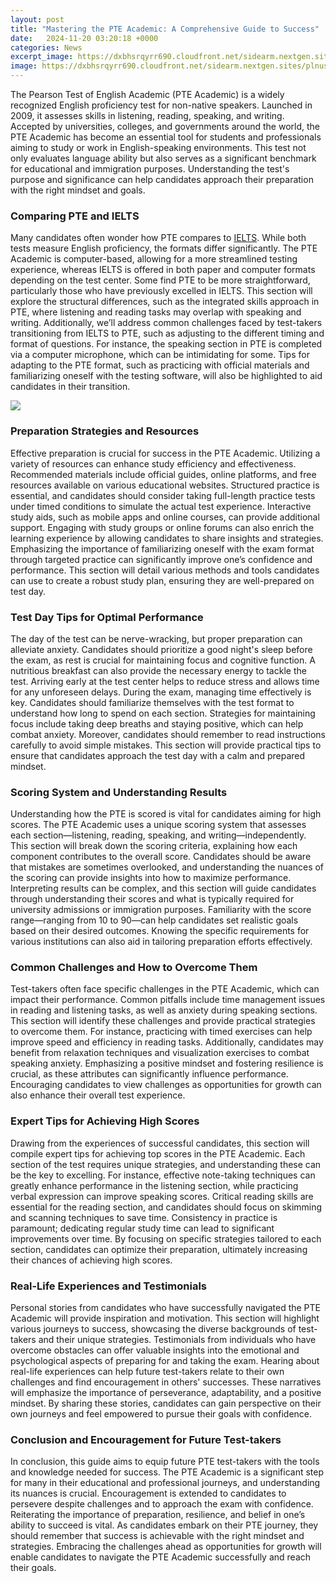 ```yaml
---
layout: post
title: "Mastering the PTE Academic: A Comprehensive Guide to Success"
date:   2024-11-20 03:20:18 +0000
categories: News
excerpt_image: https://dxbhsrqyrr690.cloudfront.net/sidearm.nextgen.sites/plnusealions.com/images/responsive_2023/default_image.png
image: https://dxbhsrqyrr690.cloudfront.net/sidearm.nextgen.sites/plnusealions.com/images/responsive_2023/default_image.png
---
```


The Pearson Test of English Academic (PTE Academic) is a widely recognized English proficiency test for non-native speakers. Launched in 2009, it assesses skills in listening, reading, speaking, and writing. Accepted by universities, colleges, and governments around the world, the PTE Academic has become an essential tool for students and professionals aiming to study or work in English-speaking environments. This test not only evaluates language ability but also serves as a significant benchmark for educational and immigration purposes. Understanding the test's purpose and significance can help candidates approach their preparation with the right mindset and goals.
### Comparing PTE and IELTS
Many candidates often wonder how PTE compares to [IELTS](https://us.edu.vn/en/International_English_Language_Testing_System). While both tests measure English proficiency, the formats differ significantly. The PTE Academic is computer-based, allowing for a more streamlined testing experience, whereas IELTS is offered in both paper and computer formats depending on the test center. Some find PTE to be more straightforward, particularly those who have previously excelled in IELTS. This section will explore the structural differences, such as the integrated skills approach in PTE, where listening and reading tasks may overlap with speaking and writing. 
Additionally, we’ll address common challenges faced by test-takers transitioning from IELTS to PTE, such as adjusting to the different timing and format of questions. For instance, the speaking section in PTE is completed via a computer microphone, which can be intimidating for some. Tips for adapting to the PTE format, such as practicing with official materials and familiarizing oneself with the testing software, will also be highlighted to aid candidates in their transition.

![](https://dxbhsrqyrr690.cloudfront.net/sidearm.nextgen.sites/plnusealions.com/images/responsive_2023/default_image.png)
### Preparation Strategies and Resources
Effective preparation is crucial for success in the PTE Academic. Utilizing a variety of resources can enhance study efficiency and effectiveness. Recommended materials include official guides, online platforms, and free resources available on various educational websites. Structured practice is essential, and candidates should consider taking full-length practice tests under timed conditions to simulate the actual test experience.
Interactive study aids, such as mobile apps and online courses, can provide additional support. Engaging with study groups or online forums can also enrich the learning experience by allowing candidates to share insights and strategies. Emphasizing the importance of familiarizing oneself with the exam format through targeted practice can significantly improve one’s confidence and performance. This section will detail various methods and tools candidates can use to create a robust study plan, ensuring they are well-prepared on test day.
### Test Day Tips for Optimal Performance
The day of the test can be nerve-wracking, but proper preparation can alleviate anxiety. Candidates should prioritize a good night's sleep before the exam, as rest is crucial for maintaining focus and cognitive function. A nutritious breakfast can also provide the necessary energy to tackle the test. Arriving early at the test center helps to reduce stress and allows time for any unforeseen delays.
During the exam, managing time effectively is key. Candidates should familiarize themselves with the test format to understand how long to spend on each section. Strategies for maintaining focus include taking deep breaths and staying positive, which can help combat anxiety. Moreover, candidates should remember to read instructions carefully to avoid simple mistakes. This section will provide practical tips to ensure that candidates approach the test day with a calm and prepared mindset.
### Scoring System and Understanding Results
Understanding how the PTE is scored is vital for candidates aiming for high scores. The PTE Academic uses a unique scoring system that assesses each section—listening, reading, speaking, and writing—independently. This section will break down the scoring criteria, explaining how each component contributes to the overall score. Candidates should be aware that mistakes are sometimes overlooked, and understanding the nuances of the scoring can provide insights into how to maximize performance.
Interpreting results can be complex, and this section will guide candidates through understanding their scores and what is typically required for university admissions or immigration purposes. Familiarity with the score range—ranging from 10 to 90—can help candidates set realistic goals based on their desired outcomes. Knowing the specific requirements for various institutions can also aid in tailoring preparation efforts effectively.
### Common Challenges and How to Overcome Them
Test-takers often face specific challenges in the PTE Academic, which can impact their performance. Common pitfalls include time management issues in reading and listening tasks, as well as anxiety during speaking sections. This section will identify these challenges and provide practical strategies to overcome them. 
For instance, practicing with timed exercises can help improve speed and efficiency in reading tasks. Additionally, candidates may benefit from relaxation techniques and visualization exercises to combat speaking anxiety. Emphasizing a positive mindset and fostering resilience is crucial, as these attributes can significantly influence performance. Encouraging candidates to view challenges as opportunities for growth can also enhance their overall test experience.
### Expert Tips for Achieving High Scores
Drawing from the experiences of successful candidates, this section will compile expert tips for achieving top scores in the PTE Academic. Each section of the test requires unique strategies, and understanding these can be the key to excelling. For instance, effective note-taking techniques can greatly enhance performance in the listening section, while practicing verbal expression can improve speaking scores.
Critical reading skills are essential for the reading section, and candidates should focus on skimming and scanning techniques to save time. Consistency in practice is paramount; dedicating regular study time can lead to significant improvements over time. By focusing on specific strategies tailored to each section, candidates can optimize their preparation, ultimately increasing their chances of achieving high scores.
### Real-Life Experiences and Testimonials
Personal stories from candidates who have successfully navigated the PTE Academic will provide inspiration and motivation. This section will highlight various journeys to success, showcasing the diverse backgrounds of test-takers and their unique strategies. Testimonials from individuals who have overcome obstacles can offer valuable insights into the emotional and psychological aspects of preparing for and taking the exam.
Hearing about real-life experiences can help future test-takers relate to their own challenges and find encouragement in others' successes. These narratives will emphasize the importance of perseverance, adaptability, and a positive mindset. By sharing these stories, candidates can gain perspective on their own journeys and feel empowered to pursue their goals with confidence.
### Conclusion and Encouragement for Future Test-takers
In conclusion, this guide aims to equip future PTE test-takers with the tools and knowledge needed for success. The PTE Academic is a significant step for many in their educational and professional journeys, and understanding its nuances is crucial. Encouragement is extended to candidates to persevere despite challenges and to approach the exam with confidence.
Reiterating the importance of preparation, resilience, and belief in one’s ability to succeed is vital. As candidates embark on their PTE journey, they should remember that success is achievable with the right mindset and strategies. Embracing the challenges ahead as opportunities for growth will enable candidates to navigate the PTE Academic successfully and reach their goals.